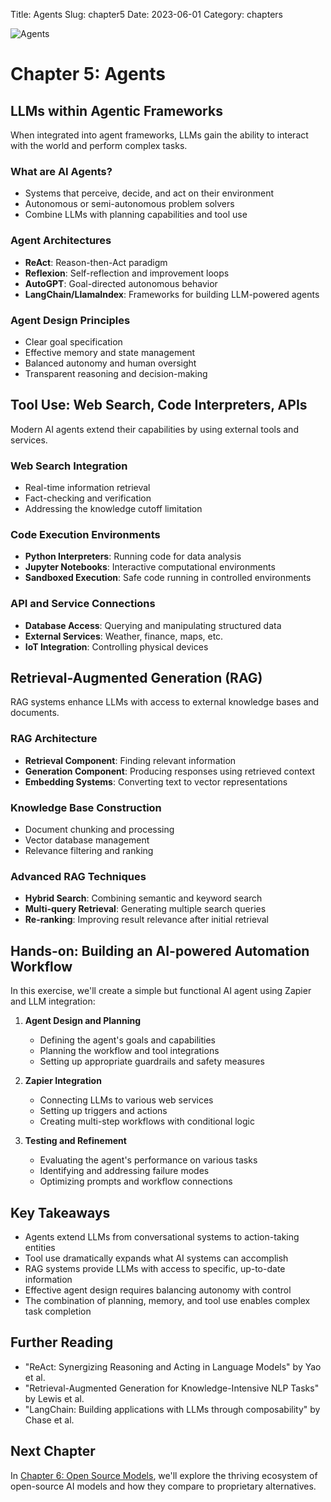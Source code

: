 Title: Agents
Slug: chapter5
Date: 2023-06-01
Category: chapters

![Agents](/images/c5.png)

# Chapter 5: Agents

## LLMs within Agentic Frameworks

When integrated into agent frameworks, LLMs gain the ability to interact with the world and perform complex tasks.

### What are AI Agents?

- Systems that perceive, decide, and act on their environment
- Autonomous or semi-autonomous problem solvers
- Combine LLMs with planning capabilities and tool use

### Agent Architectures

- **ReAct**: Reason-then-Act paradigm
- **Reflexion**: Self-reflection and improvement loops
- **AutoGPT**: Goal-directed autonomous behavior
- **LangChain/LlamaIndex**: Frameworks for building LLM-powered agents

### Agent Design Principles

- Clear goal specification
- Effective memory and state management
- Balanced autonomy and human oversight
- Transparent reasoning and decision-making

## Tool Use: Web Search, Code Interpreters, APIs

Modern AI agents extend their capabilities by using external tools and services.

### Web Search Integration

- Real-time information retrieval
- Fact-checking and verification
- Addressing the knowledge cutoff limitation

### Code Execution Environments

- **Python Interpreters**: Running code for data analysis
- **Jupyter Notebooks**: Interactive computational environments
- **Sandboxed Execution**: Safe code running in controlled environments

### API and Service Connections

- **Database Access**: Querying and manipulating structured data
- **External Services**: Weather, finance, maps, etc.
- **IoT Integration**: Controlling physical devices

## Retrieval-Augmented Generation (RAG)

RAG systems enhance LLMs with access to external knowledge bases and documents.

### RAG Architecture

- **Retrieval Component**: Finding relevant information
- **Generation Component**: Producing responses using retrieved context
- **Embedding Systems**: Converting text to vector representations

### Knowledge Base Construction

- Document chunking and processing
- Vector database management
- Relevance filtering and ranking

### Advanced RAG Techniques

- **Hybrid Search**: Combining semantic and keyword search
- **Multi-query Retrieval**: Generating multiple search queries
- **Re-ranking**: Improving result relevance after initial retrieval

## Hands-on: Building an AI-powered Automation Workflow

In this exercise, we'll create a simple but functional AI agent using Zapier and LLM integration:

1. **Agent Design and Planning**

   - Defining the agent's goals and capabilities
   - Planning the workflow and tool integrations
   - Setting up appropriate guardrails and safety measures

2. **Zapier Integration**

   - Connecting LLMs to various web services
   - Setting up triggers and actions
   - Creating multi-step workflows with conditional logic

3. **Testing and Refinement**
   - Evaluating the agent's performance on various tasks
   - Identifying and addressing failure modes
   - Optimizing prompts and workflow connections

## Key Takeaways

- Agents extend LLMs from conversational systems to action-taking entities
- Tool use dramatically expands what AI systems can accomplish
- RAG systems provide LLMs with access to specific, up-to-date information
- Effective agent design requires balancing autonomy with control
- The combination of planning, memory, and tool use enables complex task completion

## Further Reading

- "ReAct: Synergizing Reasoning and Acting in Language Models" by Yao et al.
- "Retrieval-Augmented Generation for Knowledge-Intensive NLP Tasks" by Lewis et al.
- "LangChain: Building applications with LLMs through composability" by Chase et al.

## Next Chapter

In [Chapter 6: Open Source Models](chapter6.html), we'll explore the thriving ecosystem of open-source AI models and how they compare to proprietary alternatives.
